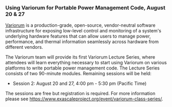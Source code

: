 ### Using Variorum for Portable Power Management Code, August 20 & 27

[Variorum](https://github.com/LLNL/variorum) is a production-grade, open-source,
vendor-neutral software infrastructure for exposing low-level control and
monitoring of a system's underlying hardware features that can allow users to
manage power, performance, and thermal information seamlessly across hardware
from different vendors.

The Variorum team will provide its first Variorum Lecture Series, where
attendees will learn everything necessary to start using Variorum on various
platforms to write portable power management code. The Lecture Series consists
of two 90-minute modules. Remaining sessions will be held:
- Session 2: August 20 and 27, 4:00 pm - 5:30 pm (Pacific Time)

The sessions are free but registration is required. For more information please
see <https://www.exascaleproject.org/event/variorum-class-series/>.
